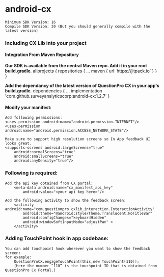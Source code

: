 # android-cx
	Minimum SDK Version: 16
	Compile SDK Version: 30 (But you should generally compile with the latest version)

### Including CX Lib into your project

#### Integration From Maven Repository
**Our SDK is available from the central Maven repo. Add it in your root build.gradle.**
	allprojects {
		repositories {
			...
			maven { url 'https://jitpack.io' }
		}
	}

**Add the dependancy of the latest version of QuestionPro CX in your app's build.gradle.**
	dependencies {
		...
		implementation 'com.github.surveyanalyticscorp:android-cx:1.2.7'
	}


#### Modify your manifest: 

	Add following permissions:
  	<uses-permission android:name="android.permission.INTERNET"/>
  	<uses-permission android:name="android.permission.ACCESS_NETWORK_STATE"/>

	Make sure to support high resolution screens so In App feedback UI looks great. 
  	<supports-screens android:largeScreens="true" 
  		android:normalScreens="true"
  		android:smallScreens="true"
		android:anyDensity="true"/>

### Following is required:
	Add the api key obtained from CX portal:
		<meta-data android:name="cx_manifest_api_key"
   			android:value="<your api key here>"/>

	Add the following activity to show the feedback screen:
		<activity android:name="com.questionpro.cxlib.interaction.InteractionActivity"
  	 		android:theme="@android:style/Theme.Translucent.NoTitleBar"
  	 		android:configChanges="keyboardHidden"
   			android:windowSoftInputMode="adjustPan" >
		</activity>

### Adding TouchPoint hook in app codebase:
	You can add touchpoint hook wherever you want to show the feedback screen:
	for example:
		QuestionProCX.engageTouchPoint(this,new TouchPoint(110));
		(Here the number “110” is the touchpoint ID that is obtained from QuestionPro Cx Portal.)



